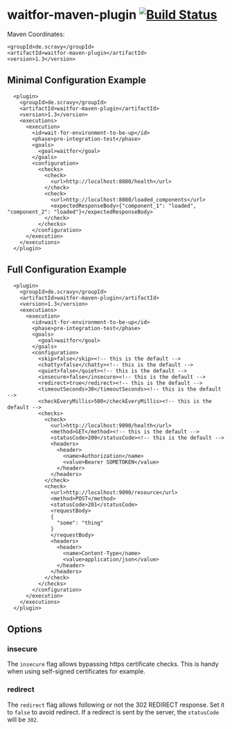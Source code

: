 # waitfor-maven-plugin [![Build Status](https://travis-ci.org/scravy/waitfor-maven-plugin.svg?branch=main)](https://travis-ci.org/scravy/waitfor-maven-plugin)

Maven Coordinates:
    
    <groupId>de.scravy</groupId>
    <artifactId>waitfor-maven-plugin</artifactId>
    <version>1.3</version>

## Minimal Configuration Example

      <plugin>
        <groupId>de.scravy</groupId>
        <artifactId>waitfor-maven-plugin</artifactId>
        <version>1.3</version>
        <executions>
          <execution>
            <id>wait-for-environment-to-be-up</id>
            <phase>pre-integration-test</phase>
            <goals>
              <goal>waitfor</goal>
            </goals>
            <configuration>
              <checks>
                <check>
                  <url>http://localhost:8080/health</url>
                </check>
                <check>
                  <url>http://localhost:8080/loaded_components</url>
                  <expectedResponseBody>{"component_1": "loaded", "component_2": "loaded"}</expectedResponseBody>
                </check>
              </checks>
            </configuration>
          </execution>
        </executions>
      </plugin>

## Full Configuration Example

      <plugin>
        <groupId>de.scravy</groupId>
        <artifactId>waitfor-maven-plugin</artifactId>
        <version>1.3</version>
        <executions>
          <execution>
            <id>wait-for-environment-to-be-up</id>
            <phase>pre-integration-test</phase>
            <goals>
              <goal>waitfor</goal>
            </goals>
            <configuration>
              <skip>false</skip><!-- this is the default -->
              <chatty>false</chatty><!-- this is the default -->
              <quiet>false</quiet><!-- this is the default -->
              <insecure>false</insecure><!-- this is the default -->
              <redirect>true</redirect><!-- this is the default -->
              <timeoutSeconds>30</timeoutSeconds><!-- this is the default -->
              <checkEveryMillis>500</checkEveryMillis><!-- this is the default -->
              <checks>
                <check>
                  <url>http://localhost:9090/health</url>
                  <method>GET</method><!-- this is the default -->
                  <statusCode>200</statusCode><!-- this is the default -->
                  <headers>
                    <header>
                      <name>Authorization</name>
                      <value>Bearer SOMETOKEN</value>
                    </header>
                  </headers>
                </check>
                <check>
                  <url>http://localhost:9090/resource</url>
                  <method>POST</method>
                  <statusCode>201</statusCode>
                  <requestBody>
                  {
                    "some": "thing"
                  }
                  </requestBody>
                  <headers>
                    <header>
                      <name>Content-Type</name>
                      <value>application/json</value>
                    </header>
                  </headers>
                </check>
              </checks>
            </configuration>
          </execution>
        </executions>
      </plugin>

## Options

### insecure

The `insecure` flag allows bypassing https certificate checks. This is handy when using self-signed certificates for
example.

### redirect

The `redirect` flag allows following or not the 302 REDIRECT response. Set it to `false` to avoid redirect.
If a redirect is sent by the server, the `statusCode` will be `302`.

